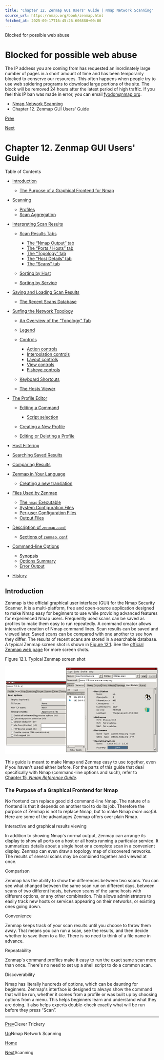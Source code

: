 ```yaml
---
title: "Chapter 12. Zenmap GUI Users' Guide | Nmap Network Scanning"
source_url: https://nmap.org/book/zenmap.html
fetched_at: 2025-09-17T16:45:26.606880+00:00
---
```


Blocked for possible web abuse

Blocked for possible web abuse
==========

The IP address you are coming from has requested an inordinately large number of pages in a short amount of time and has been temporarily blocked to conserve our resources. This often happens when people try to use web spidering programs to download large portions of the site. The block will be removed 24 hours after the latest period of high traffic. If you feel this IP ban was made in error, you can email fyodor@nmap.org.

* [Nmap Network Scanning](https://nmap.org/book/toc.html)
* Chapter 12. Zenmap GUI Users' Guide

[Prev](https://nmap.org/book/nmap-defenses-trickery.html)

[Next](https://nmap.org/book/zenmap-scanning.html)

Chapter 12. Zenmap GUI Users' Guide
==========

Table of Contents

* [Introduction](https://nmap.org/book/zenmap.html#zenmap-intro)
  * [The Purpose of a Graphical Frontend for Nmap](https://nmap.org/book/zenmap.html#zenmap-purpose)

* [Scanning](https://nmap.org/book/zenmap-scanning.html)
  * [Profiles](https://nmap.org/book/zenmap-scanning.html#zenmap-profiles)
  * [Scan Aggregation](https://nmap.org/book/zenmap-scanning.html#aggregation)

* [Interpreting Scan Results](https://nmap.org/book/zenmap-results.html)
  * [Scan Results Tabs](https://nmap.org/book/zenmap-results.html#zenmap-results-tabs)
    * [The “Nmap Output” tab](https://nmap.org/book/zenmap-results.html#zenmap-tab-nmap-output)
    * [The “Ports / Hosts” tab](https://nmap.org/book/zenmap-results.html#zenmap-tab-ports-hosts)
    * [The “Topology” tab](https://nmap.org/book/zenmap-results.html#zenmap-tab-topology)
    * [The “Host Details” tab](https://nmap.org/book/zenmap-results.html#zenmap-tab-host-details)
    * [The “Scans” tab](https://nmap.org/book/zenmap-results.html#zenmap-tab-scans)

  * [Sorting by Host](https://nmap.org/book/zenmap-results.html#zenmap-sort-host)
  * [Sorting by Service](https://nmap.org/book/zenmap-results.html#zenmap-sort-service)

* [Saving and Loading Scan Results](https://nmap.org/book/zenmap-saving.html)
  * [The Recent Scans Database](https://nmap.org/book/zenmap-saving.html#zenmap-db)

* [Surfing the Network Topology](https://nmap.org/book/zenmap-topology.html)
  * [An Overview of the “Topology” Tab](https://nmap.org/book/zenmap-topology.html#zenmap-topology-overview)
  * [Legend](https://nmap.org/book/zenmap-topology.html#zenmap-topology-legend)
  * [Controls](https://nmap.org/book/zenmap-topology.html#zenmap-topology-controls)
    * [Action controls](https://nmap.org/book/zenmap-topology.html#zenmap-topology-controls-action)
    * [Interpolation controls](https://nmap.org/book/zenmap-topology.html#zenmap-topology-controls-interpolation)
    * [Layout controls](https://nmap.org/book/zenmap-topology.html#zenmap-topology-controls-layout)
    * [View controls](https://nmap.org/book/zenmap-topology.html#zenmap-topology-controls-view)
    * [Fisheye controls](https://nmap.org/book/zenmap-topology.html#zenmap-topology-controls-fisheye)

  * [Keyboard Shortcuts](https://nmap.org/book/zenmap-topology.html#zenmap-topology-shortcuts)
  * [The Hosts Viewer](https://nmap.org/book/zenmap-topology.html#zenmap-topology-hosts-viewer)

* [The Profile Editor](https://nmap.org/book/zenmap-profile-editor.html)
  * [Editing a Command](https://nmap.org/book/zenmap-profile-editor.html#zenmap-edit-command)
    * [Script selection](https://nmap.org/book/zenmap-profile-editor.html#zenmap-profile-editor-scripting)

  * [Creating a New Profile](https://nmap.org/book/zenmap-profile-editor.html#zenmap-new-profile)
  * [Editing or Deleting a Profile](https://nmap.org/book/zenmap-profile-editor.html#zenmap-profile-editing)

* [Host Filtering](https://nmap.org/book/zenmap-filter.html)
* [Searching Saved Results](https://nmap.org/book/zenmap-search.html)
* [Comparing Results](https://nmap.org/book/zenmap-compare.html)
* [Zenmap in Your Language](https://nmap.org/book/zenmap-lang.html)
  * [Creating a new translation](https://nmap.org/book/zenmap-lang.html#zenmap-lang-new)

* [Files Used by Zenmap](https://nmap.org/book/zenmap-files.html)
  * [The `nmap` Executable](https://nmap.org/book/zenmap-files.html#zenmap-executable)
  * [System Configuration Files](https://nmap.org/book/zenmap-files.html#zenmap-system-conf)
  * [Per-user Configuration Files](https://nmap.org/book/zenmap-files.html#zenmap-user-conf)
  * [Output Files](https://nmap.org/book/zenmap-files.html#zenmap-output-files)

* [Description of `zenmap.conf`](https://nmap.org/book/zenmap-conf.html)
  * [Sections of `zenmap.conf`](https://nmap.org/book/zenmap-conf.html#zenmap-conf-sections)

* [Command-line Options](https://nmap.org/book/zenmap-command-line.html)
  * [Synopsis](https://nmap.org/book/zenmap-command-line.html#zenmap-cmd-synopsis)
  * [Options Summary](https://nmap.org/book/zenmap-command-line.html#zenmap-cmd-summary)
  * [Error Output](https://nmap.org/book/zenmap-command-line.html#zenmap-cmd-errors)

* [History](https://nmap.org/book/zenmap-history.html)

[]()[]()[]()

Introduction
----------

 Zenmap is the official graphical user interface (GUI) for the Nmap Security Scanner. It is a multi-platform, free and open-source application designed to make Nmap easy for beginners to use while providing advanced features for experienced Nmap users. Frequently used scans can be saved as profiles to make them easy to run repeatedly. A command creator allows interactive creation of Nmap command lines. Scan results can be saved and viewed later. Saved scans can be compared with one another to see how they differ. The results of recent scans are stored in a searchable database. A typical Zenmap screen shot is shown in [Figure 12.1](https://nmap.org/book/zenmap.html#zenmap-fig-typical). See the [official Zenmap web page](https://nmap.org/zenmap/) for more screen shots.

Figure 12.1. Typical Zenmap screen shot

![Typical Zenmap screen shot](images/zenmap-multi-scaled-915x525.png)

 This guide is meant to make Nmap and Zenmap easy to use together, even if you haven't used either before. For the parts of this guide that deal specifically with Nmap (command-line options and such), refer to [Chapter 15, *Nmap Reference Guide*](https://nmap.org/book/man.html).

### The Purpose of a Graphical Frontend for Nmap ###

[]()

 No frontend can replace good old command-line Nmap. The nature of a frontend is that it depends on another tool to do its job. Therefore the purpose of Zenmap is not to replace Nmap, but to make Nmap *more useful*. Here are some of the advantages Zenmap offers over plain Nmap.

Interactive and graphical results viewing

 In addition to showing Nmap's normal output, Zenmap can arrange its display to show all ports on a host or all hosts running a particular service. It summarizes details about a single host or a complete scan in a convenient display. Zenmap can even draw a topology map of discovered networks. The results of several scans may be combined together and viewed at once.

Comparison

 Zenmap has the ability to show the differences between two scans. You can see what changed between the same scan run on different days, between scans of two different hosts, between scans of the same hosts with different options, or any other combination. This allows administrators to easily track new hosts or services appearing on their networks, or existing ones going down.

Convenience

 Zenmap keeps track of your scan results until you choose to throw them away. That means you can run a scan, see the results, and then decide whether to save them to a file. There is no need to think of a file name in advance.

Repeatability

 Zenmap's command profiles make it easy to run the exact same scan more than once. There's no need to set up a shell script to do a common scan.

Discoverability

 Nmap has literally hundreds of options, which can be daunting for beginners. Zenmap's interface is designed to always show the command that will be run, whether it comes from a profile or was built up by choosing options from a menu. This helps beginners learn and understand what they are doing. It also helps experts double-check exactly what will be run before they press “Scan”.

[]()

---

[Prev](https://nmap.org/book/nmap-defenses-trickery.html)Clever Trickery

[Up](https://nmap.org/book/toc.html)Nmap Network Scanning

[Home](https://nmap.org/book/toc.html)

[Next](https://nmap.org/book/zenmap-scanning.html)Scanning